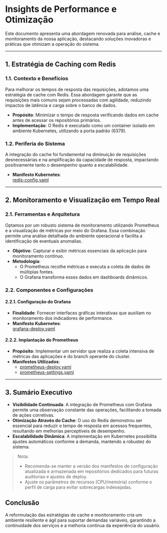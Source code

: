 # Insights de Performance e Otimização

Este documento apresenta uma abordagem renovada para análise, cache e monitoramento da nossa aplicação, destacando soluções inovadoras e práticas que otimizam a operação do sistema.

---

## 1. Estratégia de Caching com Redis

### 1.1. Contexto e Benefícios

Para melhorar os tempos de resposta das requisições, adotamos uma estratégia de cache com Redis. Essa abordagem garante que as requisições mais comuns sejam processadas com agilidade, reduzindo impactos de latência e carga sobre o banco de dados.

- **Propósito**: Minimizar o tempo de resposta verificando dados em cache antes de acessar os repositórios primários.
- **Implementação**: O Redis é executado como um container isolado em ambiente Kubernetes, utilizando a porta padrão (6379).

### 1.2. Periferia do Sistema

A integração do cache foi fundamental na diminuição de requisições desnecessárias e na amplificação da capacidade de resposta, impactando positivamente tanto o desempenho quanto a escalabilidade.

- **Manifesto Kubernetes**:  
  [redis-config.yaml](https://raw.githubusercontent.com/joaopgs4/api-principal/refs/heads/main/api/k8s/redis.yaml)

---

## 2. Monitoramento e Visualização em Tempo Real

### 2.1. Ferramentas e Arquitetura

Optamos por um robusto sistema de monitoramento utilizando Prometheus e a visualização de métricas por meio do Grafana. Essa combinação permite uma análise detalhada do ambiente operacional e facilita a identificação de eventuais anomalias.

- **Objetivo**: Capturar e exibir métricas essenciais da aplicação para monitoramento contínuo.
- **Metodologia**: 
  - O Prometheus recolhe métricas e executa a coleta de dados de múltiplas fontes.
  - O Grafana transforma esses dados em dashboards dinâmicos.

### 2.2. Componentes e Configurações

#### 2.2.1. Configuração do Grafana

- **Finalidade**: Fornecer interfaces gráficas interativas que auxiliam no monitoramento dos indicadores de performance.
- **Manifesto Kubernetes**:  
  [grafana-deploy.yaml](https://raw.githubusercontent.com/joaopgs4/api-principal/refs/heads/main/api/k8s/grafana.yaml)

#### 2.2.2. Implantação do Prometheus

- **Propósito**: Implementar um servidor que realiza a coleta intensiva de métricas das aplicações e do branch operante do cluster.
- **Manifestos Utilizados**:
  - [prometheus-deploy.yaml](https://raw.githubusercontent.com/joaopgs4/api-principal/refs/heads/main/api/k8s/prometheus.yaml)
  - [prometheus-settings.yaml](https://raw.githubusercontent.com/joaopgs4/api-principal/refs/heads/main/api/k8s/prometheus-config.yaml)

---

## 3. Sumário Executivo

- **Visibilidade Continuada**: A integração de Prometheus com Grafana permite uma observação constante das operações, facilitando a tomada de ações corretivas.
- **Otimização Através do Cache**: O uso do Redis demonstrou ser essencial para reduzir o tempo de resposta em acessos frequentes, resultando em melhorias perceptíveis de desempenho.
- **Escalabilidade Dinâmica**: A implementação em Kubernetes possibilita ajustes automáticos conforme a demanda, mantendo a robustez do sistema.

> Nota:  
> - Recomenda-se manter a versão dos manifestos de configuração atualizada e armazenada em repositórios dedicados para futuras auditorias e ajustes de deploy.  
> - Ajuste os parâmetros de recursos (CPU/memória) conforme o perfil de carga para evitar sobrecargas indesejadas.

## Conclusão

A reformulação das estratégias de cache e monitoramento cria um ambiente resiliente e ágil para suportar demandas variáveis, garantindo a continuidade dos serviços e a melhoria contínua da experiência do usuário.

